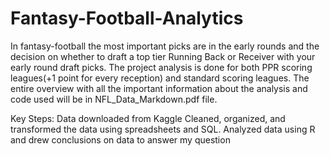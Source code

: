 # Fantasy-Football-Analytics

In fantasy-football the most important picks are in the early rounds and the decision on whether to draft a top tier Running Back or Receiver with your early round draft picks. The project analysis is done for both PPR scoring leagues(+1 point for every reception) and standard scoring leagues. The entire overview with all the important information about the analysis and code used will be in NFL_Data_Markdown.pdf file.



Key Steps:
Data downloaded from Kaggle
Cleaned, organized, and transformed the data using spreadsheets and SQL.
Analyzed data using R and drew conclusions on data to answer my question 
